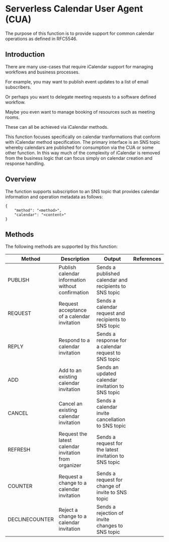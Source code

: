 # Serverless Calendar User Agent (CUA)

The purpose of this function is to provide support for common calendar operations as defined in RFC5546.

## Introduction

There are many use-cases that require iCalendar support for managing workflows and business processes. 

For example, you may want to publish event updates to a list of email subscribers. 

Or perhaps you want to delegate meeting requests to a software defined workflow. 

Maybe you even want to manage booking of resources such as meeting rooms. 

These can all be achieved via iCalendar methods.

This function focuses specifically on calendar tranformations that conform with iCalendar method specification.
The primary interface is an SNS topic whereby calendars are published for consumption via the CUA or some other
function. In this way much of the complexity of iCalendar is removed from the business logic that can focus
simply on calendar creation and response handling.

## Overview

The function supports subscription to an SNS topic that provides calendar information and operation metadata
as follows:

    {
        "method": "<method>",
        "calendar": "<content>"
    }

## Methods

The following methods are supported by this function:

| Method         | Description                                           | Output                                                 | References |
|----------------|-------------------------------------------------------|--------------------------------------------------------|------------|
| PUBLISH        | Publish calendar information without confirmation     | Sends a published calendar and recipients to SNS topic |            |
| REQUEST        | Request acceptance of a calendar invitation           | Sends a calendar request and recipients to SNS topic   |            |
| REPLY          | Respond to a calendar invitation                      | Sends a response for a calendar request to SNS topic   |            |
| ADD            | Add to an existing calendar invitation                | Sends an updated calendar invitation to SNS topic      |            |
| CANCEL         | Cancel an existing calendar invitation                | Sends a calendar invite cancellation to SNS topic      |            |
| REFRESH        | Request the latest calendar invitation from organizer | Sends a request for the latest invitation to SNS topic |            |
| COUNTER        | Request a change to a calendar invitation             | Sends a request for change of invite to SNS topic      |            |
| DECLINECOUNTER | Reject a change to a calendar invitation              | Sends a rejection of invite changes to SNS topic       |            |
